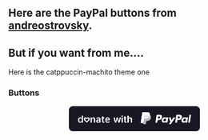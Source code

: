 ## Here are the PayPal buttons from [andreostrovsky](https://github.com/andreostrovsky/donate-with-paypal/tree/master).

## But if you want from me....
Here is the catppuccin-machito theme one

### Buttons

<p align="center">
  <img src="https://github.com/TakiShiwa/donate-with-upi/blob/main/PayPal/PayPal-Mocha-01.svg" height="50" alt="template" />
</p>
